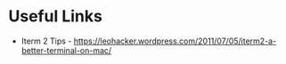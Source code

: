 # Useful Links

- Iterm 2 Tips - https://leohacker.wordpress.com/2011/07/05/iterm2-a-better-terminal-on-mac/
